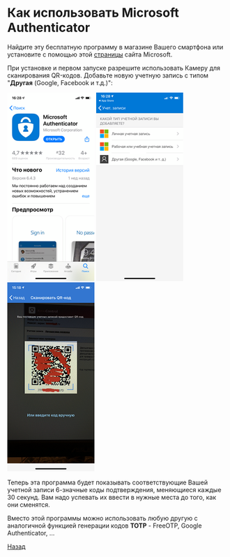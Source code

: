 ---
---
# Как использовать Microsoft Authenticator

Найдите эту бесплатную программу в магазине Вашего смартфона или установите с помощью этой [страницы][download] сайта Microsoft.

При установке и первом запуске разрешите использовать Камеру для сканирования QR-кодов. Добавьте новую учетную запись с типом "**Другая** (Google, Facebook и т.д.)":

![1] ![2] ![3]

Теперь эта программа будет показывать соответствующие Вашей учетной записи 6-значные коды подтверждения, меняющиеся каждые 30 секунд. Вам надо успевать их ввести в нужные места до того, как они сменятся.

Вместо этой программы можно использовать любую другую с аналогичной функцией генерации кодов **TOTP** - FreeOTP, Google Authenticator, ...

[Назад][back]

[download]: https://www.microsoft.com/ru-ru/account/authenticator "Microsoft Authenticator"
[back]: index.md "Основная инструкция"

[1]: assets/images/auth1.png "Установить"
[2]: assets/images/auth2.png "Добавить запись"
[3]: assets/images/auth3.png "Сканировать QR-код"
